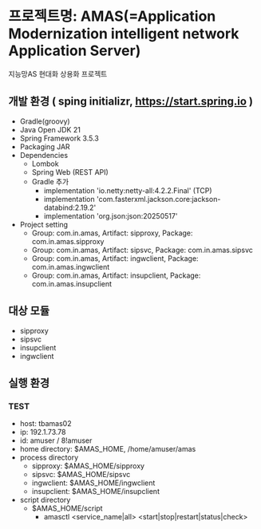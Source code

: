 # 프로젝트명: AMAS(=Application Modernization intelligent network Application Server)
지능망AS 현대화 상용화 프로젝트

## 개발 환경 ( sping initializr, https://start.spring.io )
- Gradle(groovy)
- Java Open JDK 21
- Spring Framework 3.5.3
- Packaging JAR
- Dependencies
  - Lombok
  - Spring Web (REST API)
  - Gradle 추가
    - implementation 'io.netty:netty-all:4.2.2.Final' (TCP)
    - implementation 'com.fasterxml.jackson.core:jackson-databind:2.19.2'
    - implementation 'org.json:json:20250517'
- Project setting
  - Group: com.in.amas, Artifact: sipproxy, Package: com.in.amas.sipproxy
  - Group: com.in.amas, Artifact: sipsvc, Package: com.in.amas.sipsvc
  - Group: com.in.amas, Artifact: ingwclient, Package: com.in.amas.ingwclient
  - Group: com.in.amas, Artifact: insupclient, Package: com.in.amas.insupclient

## 대상 모듈
- sipproxy
- sipsvc
- insupclient
- ingwclient

## 실행 환경
### TEST
- host: tbamas02
- ip: 192.1.73.78
- id: amuser / 8!amuser
- home directory: $AMAS_HOME, /home/amuser/amas
- process directory
  - sipproxy: $AMAS_HOME/sipproxy
  - sipsvc: $AMAS_HOME/sipsvc
  - ingwclient: $AMAS_HOME/ingwclient
  - insupclient: $AMAS_HOME/insupclient
- script directory
  - $AMAS_HOME/script
    - amasctl <service_name|all> <start|stop|restart|status|check>
